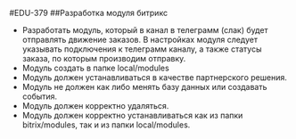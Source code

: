 #EDU-379
##Разработка модуля битрикс
- Разработать модуль, который в канал в телеграмм (слак) будет отправлять движение заказов. В настройках модуля следует указывать подключения к телеграмм каналу, а также статусы заказа, по которым производим отправку.
- Модуль создать в папке local/modules
- Модуль должен устанавливаться в качестве партнерского решения.
- Модуль не должен как либо менять базу данных или создавать события.
- Модуль должен корректно удаляться.
- Модуль должен корректно устанавливаться как из папки bitrix/modules, так и из папки local/modules.